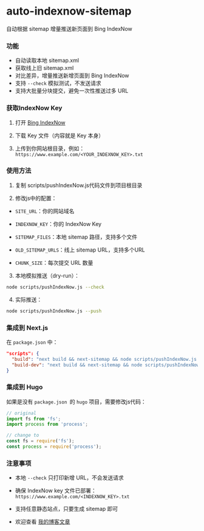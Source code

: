# auto-indexnow-sitemap
自动根据 sitemap 增量推送新页面到 Bing IndexNow  

### 功能

- 自动读取本地 sitemap.xml
- 获取线上旧 sitemap.xml
- 对比差异，增量推送新增页面到 Bing IndexNow
- 支持 `--check` 模拟测试，不发送请求
- 支持大批量分块提交，避免一次性推送过多 URL

### 获取IndexNow Key

1. 打开 [Bing IndexNow](https://www.bing.com/indexnow/getstarted)

2. 下载 Key 文件（内容就是 Key 本身）

3. 上传到你网站根目录，例如：
`https://www.example.com/<YOUR_INDEXNOW_KEY>.txt`




### 使用方法

1. 复制 scripts/pushIndexNow.js代码文件到项目根目录


2. 修改js中的配置：

* `SITE_URL`：你的网站域名

* `INDEXNOW_KEY`：你的 IndexNow Key

* `SITEMAP_FILES`：本地 sitemap 路径，支持多个文件

* `OLD_SITEMAP_URLS`：线上 sitemap URL，支持多个URL

* `CHUNK_SIZE`：每次提交 URL 数量

3. 本地模拟推送（dry-run）：

```bash
node scripts/pushIndexNow.js --check
```

4. 实际推送：

```bash
node scripts/pushIndexNow.js --push
```

### 集成到 Next.js

在 `package.json` 中：

```json
"scripts": {
  "build": "next build && next-sitemap && node scripts/pushIndexNow.js --push",
  "build-dev": "next build && next-sitemap && node scripts/pushIndexNow.js --check"
}
```

### 集成到 Hugo

如果是没有 `package.json `的 `hugo` 项目，需要修改js代码：
``` js
// original
import fs from 'fs';
import process from 'process';

// change to
const fs = require('fs');
const process = require('process');
```

### 注意事项

* 本地 `--check` 只打印新增 URL，不会发送请求

* 确保 IndexNow key 文件已部署：
 `https://www.example.com/<INDEXNOW_KEY>.txt`
* 支持任意静态站点，只要生成 sitemap 即可

* 欢迎查看 [我的博客文章](https://liuhouliang.com/post/nextjs_indexnow/)
